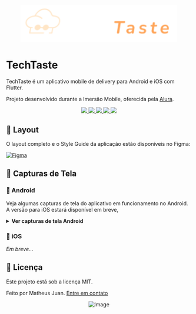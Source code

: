 <h1 align="center">
  <img alt="Logo TechTaste" height="100px" src="./assets/logo.png" />
</h1>

# TechTaste

TechTaste é um aplicativo mobile de delivery para Android e iOS com Flutter.

Projeto desenvolvido durante a Imersão Mobile, oferecida pela [Alura](https://www.alura.com.br/).

<div align="center">
  <a href="https://dart.dev/">
    <img src="https://img.shields.io/badge/-Dart-0175C2?logo=dart&logoColor=white" />
  </a>
  <a href="https://flutter.dev/">
    <img src="https://img.shields.io/badge/-Flutter-02569B?logo=flutter&logoColor=white" />
  </a>
  <a href="https://pub.dev/packages/provider">
    <img src="https://img.shields.io/badge/provider-6.1.4-brightgreen">
  </a>
  <a href="https://pub.dev/packages/badges">
    <img src="https://img.shields.io/badge/badges-3.1.2-blueviolet">
  </a>
  <a href="https://pub.dev/packages/intl">
    <img src="https://img.shields.io/badge/intl-0.19.0-orange">
  </a>
</div>

## 🎨 Layout

O layout completo e o Style Guide da aplicação estão disponíveis no Figma:

[![Figma](https://img.shields.io/static/v1?label=Acessar%20Layout&message=Figma&color=ffa559&style=for-the-badge)](https://www.figma.com/design/5WKjBnTvAKTraWTRqsjK02/TechTaste-%7C-Imers%C3%A3o?node-id=7-47&p=f)

## 📱 Capturas de Tela

### 🤖 Android

Veja algumas capturas de tela do aplicativo em funcionamento no Android. A versão para iOS estará disponível em breve,

<details>
  <summary><strong>Ver capturas de tela Android</strong></summary>
  <div align="center">
    <h4>SplashScreen</h4>
    <img src="https://github.com/user-attachments/assets/d513c74f-365f-4ff6-8e05-0aab4e733dc9" width="150" style="margin: 10px;" />
    <h4>Restaurantes e Cardápio</h4>
    <img src="https://github.com/user-attachments/assets/b3c5c10a-c25d-4aa6-a307-2f869a5e4906" width="150" style="margin: 10px;" />
    <img src="https://github.com/user-attachments/assets/7d908609-ff3b-42c2-8189-f1856430c6dd" width="150" style="margin: 10px;" />
    <img src="https://github.com/user-attachments/assets/b0cdde29-d64e-492e-a0c8-94f191d69609" width="150" style="margin: 10px;" />
    <img src="https://github.com/user-attachments/assets/6cfc6d27-50c4-40a2-8dd5-72e45a14d648" width="150" style="margin: 10px;" />
    <h4>Sacola (Checkout)</h4>
    <img src="https://github.com/user-attachments/assets/64807a01-d3e3-4757-8699-9859c9aa246d" width="150" style="margin: 10px;" />  
    <img src="https://github.com/user-attachments/assets/1cdc8985-41d8-4bb9-a5e5-515baade9930" width="150" style="margin: 10px;" />
    <img src="https://github.com/user-attachments/assets/16a0c211-07a8-40bc-8bef-c1080a75ee40" width="150" style="margin: 10px;" />
    <img src="https://github.com/user-attachments/assets/93e49277-17ad-4ecb-a9ca-60555db69642" width="150" style="margin: 10px;" />
  </div>
</details>

### 🍏 iOS

<em>Em breve...</em>

## 📝 Licença

Este projeto está sob a licença MIT.

Feito por Matheus Juan. [Entre em contato](https://www.linkedin.com/in/matheusjuan1/)

<div align="center">
  <img width="60" alt="Image" src="https://github.com/user-attachments/assets/efd1d014-148c-4ae8-8dbd-81850fadf9ba" />
</div>
